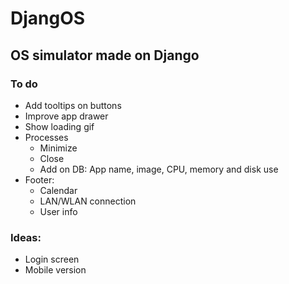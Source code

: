# DjangOS

## OS simulator made on Django

### To do

* Add tooltips on buttons
* Improve app drawer
* Show loading gif
* Processes 
  * Minimize
  * Close
  * Add on DB: App name, image, CPU, memory and disk use
* Footer:
  * Calendar
  * LAN/WLAN connection
  * User info

### Ideas:
  * Login screen
  * Mobile version
